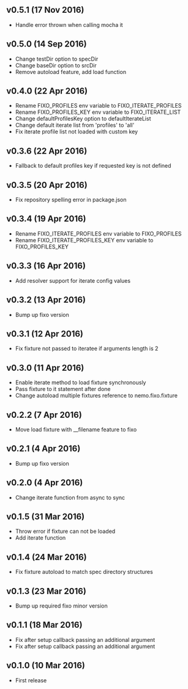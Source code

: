 ## v0.5.1 (17 Nov 2016)
* Handle error thrown when calling mocha it

## v0.5.0 (14 Sep 2016)
* Change testDir option to specDir
* Change baseDir option to srcDir
* Remove autoload feature, add load function

## v0.4.0 (22 Apr 2016)
* Rename FIXO_PROFILES env variable to FIXO_ITERATE_PROFILES
* Rename FIXO_PROFILES_KEY env variable to FIXO_ITERATE_LIST
* Change defaultProfilesKey option to defaultIterateList
* Change default iterate list from 'profiles' to 'all'
* Fix iterate profile list not loaded with custom key

## v0.3.6 (22 Apr 2016)
* Fallback to default profiles key if requested key is not defined

## v0.3.5 (20 Apr 2016)
* Fix repository spelling error in package.json

## v0.3.4 (19 Apr 2016)
* Rename FIXO_ITERATE_PROFILES env variable to FIXO_PROFILES
* Rename FIXO_ITERATE_PROFILES_KEY env variable to FIXO_PROFILES_KEY

## v0.3.3 (16 Apr 2016)
* Add resolver support for iterate config values

## v0.3.2 (13 Apr 2016)
* Bump up fixo version

## v0.3.1 (12 Apr 2016)
* Fix fixture not passed to iteratee if arguments length is 2

## v0.3.0 (11 Apr 2016)
* Enable iterate method to load fixture synchronously
* Pass fixture to it statement after done
* Change autoload multiple fixtures reference to nemo.fixo.fixture

## v0.2.2 (7 Apr 2016)
* Move load fixture with \_\_filename feature to fixo

## v0.2.1 (4 Apr 2016)
* Bump up fixo version

## v0.2.0 (4 Apr 2016)
* Change iterate function from async to sync

## v0.1.5 (31 Mar 2016)
* Throw error if fixture can not be loaded
* Add iterate function

## v0.1.4 (24 Mar 2016)
* Fix fixture autoload to match spec directory structures

## v0.1.3 (23 Mar 2016)
* Bump up required fixo minor version

## v0.1.1 (18 Mar 2016)
* Fix after setup callback passing an additional argument
* Fix after setup callback passing an additional argument

## v0.1.0 (10 Mar 2016)
* First release
